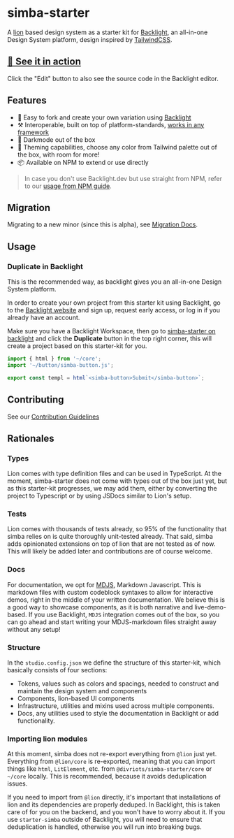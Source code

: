 # simba-starter

A [lion](https://lion-web.netlify.app/) based design system as a starter kit
for [Backlight](https://backlight.dev/), an all-in-one Design System platform,
design inspired by [TailwindCSS](https://tailwindcss.com/).

## [🔗 See it in action](https://backlight.dev/preview/5vtJtbY04aoD1dGKcsu1)

Click the "Edit" button to also see the source code in the Backlight editor.

## Features

- 🍴 Easy to fork and create your own variation using [Backlight](https://backlight.dev/)
- ⚒️ Interoperable, built on top of platform-standards, [works in any framework](https://custom-elements-everywhere.com/)
- 🌙 Darkmode out of the box
- 🦄 Theming capabilities, choose any color from Tailwind palette out of the box, with room for more!
- 📦 Available on NPM to extend or use directly

> In case you don't use Backlight.dev but use straight from NPM, refer to our [usage from NPM guide](./UsingNPM.md).

## Migration

Migrating to a new minor (since this is alpha), see [Migration Docs](./migration.md).

## Usage

### Duplicate in Backlight

This is the recommended way, as backlight gives you an all-in-one Design System platform.

In order to create your own project from this starter kit using Backlight, go to the [Backlight website](https://backlight.dev/) and sign up, request early access, or log in if you already have an account.

Make sure you have a Backlight Workspace, then go to [simba-starter on backlight](https://backlight.dev/edit/5vtJtbY04aoD1dGKcsu1) and click the **Duplicate** button in the top right corner, this will create a project based on this starter-kit for you.

```js
import { html } from '~/core';
import '~/button/simba-button.js';

export const templ = html`<simba-button>Submit</simba-button>`;
```

## Contributing

See our [Contribution Guidelines](./CONTRIBUTING.md)

## Rationales

### Types

Lion comes with type definition files and can be used in TypeScript. At the moment, simba-starter does not come with types out of the box just yet, but as this starter-kit progresses, we may add them, either by converting the project to Typescript or by using JSDocs similar to Lion's setup.

### Tests

Lion comes with thousands of tests already, so 95% of the functionality that simba relies on is quite thoroughly unit-tested already. That said, simba adds opinionated extensions on top of lion that are not tested as of now. This will likely be added later and contributions are of course welcome.

### Docs

For documentation, we opt for [MDJS](https://rocket.modern-web.dev/docs/markdown-javascript/overview/), Markdown Javascript. This is markdown files with custom codeblock syntaxes to allow for interactive demos, right in the middle of your written documentation. We believe this is a good way to showcase components, as it is both narrative and live-demo-based. If you use Backlight, `MDJS` integration comes out of the box, so you can go ahead and start writing your MDJS-markdown files straight away without any setup!

### Structure

In the `studio.config.json` we define the structure of this starter-kit, which basically consists of four sections:

- Tokens, values such as colors and spacings, needed to construct and maintain the design system and components
- Components, lion-based UI components
- Infrastructure, utilities and mixins used across multiple components.
- Docs, any utilities used to style the documentation in Backlight or add functionality.

### Importing lion modules

At this moment, simba does not re-export everything from `@lion` just yet.
Everything from `@lion/core` is re-exported, meaning that you can import things like `html`, `LitElement`, etc. from `@divriots/simba-starter/core` or `~/core` locally.
This is recommended, because it avoids deduplication issues.

If you need to import from `@lion` directly, it's important that installations of lion and its dependencies are properly deduped.
In Backlight, this is taken care of for you on the backend, and you won't have to worry about it.
If you use `starter-simba` outside of Backlight, you will need to ensure that deduplication is handled, otherwise you will run into breaking bugs.
